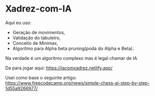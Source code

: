 # Xadrez-com-IA

Aqui eu uso:

- Geração de movimentos,
- Validação do tabuleiro,
- Conceito de Minimax,
- Algoritmo para Alpha beta pruning(poda do Alpha e Beta).

Na verdade é um algoritmo complexo mas é legal chamar de IA

Da para jogar aqui: https://iacomxadrez.netlify.app/

Usei como base o seguinte artigo: https://www.freecodecamp.org/news/simple-chess-ai-step-by-step-1d55a9266977/
